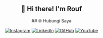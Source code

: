 <h2 align="center">👋 Hi there! I'm Rouf</h2>

<div align="center">
## 🌐 Hubungi Saya

[![Instagram](https://img.shields.io/badge/Instagram-%23E4405F.svg?&logo=instagram&logoColor=white)](https://www.instagram.com/username)
[![LinkedIn](https://img.shields.io/badge/LinkedIn-%230077B5.svg?&logo=linkedin&logoColor=white)](https://www.linkedin.com/in/username)
[![GitHub](https://img.shields.io/badge/GitHub-%23121011.svg?&logo=github&logoColor=white)](https://github.com/username)
[![YouTube](https://img.shields.io/badge/YouTube-%23FF0000.svg?&logo=youtube&logoColor=white)](https://www.youtube.com/@username)

</div>

<!--
**MochamadAbdulRouf/MochamadAbdulRouf** is a ✨ _special_ ✨ repository because its `README.md` (this file) appears on your GitHub profile.

Here are some ideas to get you started:

- 🔭 I’m currently working on ...
- 🌱 I’m currently learning ...
- 👯 I’m looking to collaborate on ...
- 🤔 I’m looking for help with ...
- 💬 Ask me about ...
- 📫 How to reach me: ...
- 😄 Pronouns: ...
- ⚡ Fun fact: ...
-->
